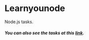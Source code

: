 # Learnyounode

Node.js tasks.

##### You can also see the tasks at this [link](https://codesandbox.io/p/github/butterfly-123/learnyounode/main?workspaceId=70105563-cf18-4dbb-a811-8ac3dae6d590&file=%2Fmy-first-io.js).
